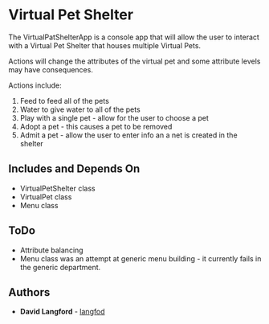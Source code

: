 # Virtual Pet Shelter

The VirtualPatShelterApp is a console app that will allow the user to interact with a Virtual Pet Shelter that houses multiple Virtual Pets.

Actions will change the attributes of the virtual pet and some attribute levels may have consequences.

Actions include:

1. Feed to feed all of the pets
2. Water to give water to all of the pets
3. Play with a single pet - allow for the user to choose a pet
4. Adopt a pet - this causes a pet to be removed
5. Admit a pet - allow the user to enter info an a net is created in the shelter


## Includes and Depends On

* VirtualPetShelter class 
* VirtualPet class
* Menu class

## ToDo

* Attribute balancing
* Menu class was an attempt at generic menu building - it currently fails in the generic department.


## Authors

* **David Langford** - [langfod](https://github.com/langfod)

